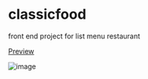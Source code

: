 # classicfood
front end project for list menu restaurant

[Preview](https://alfimonth.github.io/classicfood)

![image](https://user-images.githubusercontent.com/96417922/219235462-44a87133-200d-4b21-9bf4-9b3622e9cd45.png)
